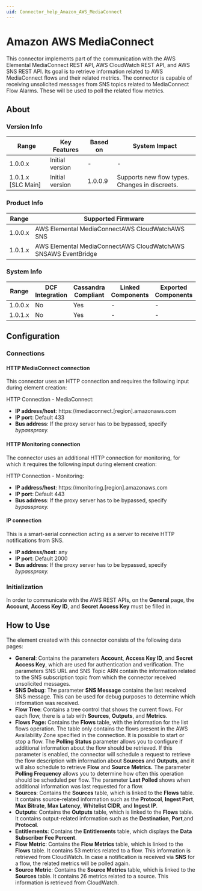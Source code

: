 ```yaml
---
uid: Connector_help_Amazon_AWS_MediaConnect
---
```


# Amazon AWS MediaConnect

This connector implements part of the communication with the AWS Elemental MediaConnect REST API, AWS CloudWatch REST API, and AWS SNS REST API. Its goal is to retrieve information related to AWS MediaConnect flows and their related metrics. The connector is capable of receiving unsolicited messages from SNS topics related to MediaConnect Flow Alarms. These will be used to poll the related flow metrics.

## About

### Version Info

| **Range**            | **Key Features** | **Based on** | **System Impact**                              |
|----------------------|------------------|--------------|------------------------------------------------|
| 1.0.0.x              | Initial version  | \-           | \-                                             |
| 1.0.1.x \[SLC Main\] | Initial version  | 1.0.0.9      | Supports new flow types. Changes in discreets. |

### Product Info

| **Range** | **Supported Firmware**                                         |
|-----------|----------------------------------------------------------------|
| 1.0.0.x   | AWS Elemental MediaConnectAWS CloudWatchAWS SNS                |
| 1.0.1.x   | AWS Elemental MediaConnectAWS CloudWatchAWS SNSAWS EventBridge |

### System Info

| **Range** | **DCF Integration** | **Cassandra Compliant** | **Linked Components** | **Exported Components** |
|-----------|---------------------|-------------------------|-----------------------|-------------------------|
| 1.0.0.x   | No                  | Yes                     | \-                    | \-                      |
| 1.0.1.x   | No                  | Yes                     | \-                    | \-                      |

## Configuration

### Connections

#### HTTP MediaConnect connection

This connector uses an HTTP connection and requires the following input during element creation:

HTTP Connection - MediaConnect:

- **IP address/host**: https://mediaconnect.\[region\].amazonaws.com
- **IP port**: Default 433
- **Bus address**: If the proxy server has to be bypassed, specify *bypassproxy.*

#### HTTP Monitoring connection

The connector uses an additional HTTP connection for monitoring, for which it requires the following input during element creation:

HTTP Connection - Monitoring:

- **IP address/host**: https://monitoring.\[region\].amazonaws.com
- **IP port**: Default 443
- **Bus address**: If the proxy server has to be bypassed, specify *bypassproxy.*

#### IP connection

This is a smart-serial connection acting as a server to receive HTTP notifications from SNS.

- **IP address/host**: any
- **IP port**: Default 2000
- **Bus address**: If the proxy server has to be bypassed, specify *bypassproxy.*

### Initialization

In order to communicate with the AWS REST APIs, on the **General** page, the **Account**, **Access Key ID**, and **Secret Access Key** must be filled in.

## How to Use

The element created with this connector consists of the following data pages:

- **General**: Contains the parameters **Account**, **Access Key ID**, and **Secret Access Key**, which are used for authentication and verification. The parameters SNS URL and SNS Topic ARN contain the information related to the SNS subscription topic from which the connector received unsolicited messages.
- **SNS Debug**: The parameter **SNS Message** contains the last received SNS message. This can be used for debug purposes to determine which information was received.
- **Flow Tree**: Contains a tree control that shows the current flows. For each flow, there is a tab with **Sources**, **Outputs**, and **Metrics**.
- **Flows Page:** Contains the **Flows** table, with the information for the list flows operation. The table only contains the flows present in the AWS Availability Zone specified in the connection. It is possible to start or stop a flow. The **Polling Status** parameter allows you to configure if additional information about the flow should be retrieved. If this parameter is enabled, the connector will schedule a request to retrieve the flow description with information about **Sources** and **Outputs**, and it will also schedule to retrieve **Flow** and **Source** **Metrics.** The parameter **Polling Frequency** allows you to determine how often this operation should be scheduled per flow. The parameter **Last Polled** shows when additional information was last requested for a flow.
- **Sources**: Contains the **Sources** table, which is linked to the **Flows** table. It contains source-related information such as the **Protocol**, **Ingest Port**, **Max Bitrate**, **Max Latency**, **Whitelist CIDR**, and **Ingest IP**.
- **Outputs**: Contains the **Outputs** table, which is linked to the **Flows** table. It contains output-related information such as the **Destination**, **Port**,and **Protocol**.
- **Entitlements**: Contains the **Entitlements** table, which displays the **Data Subscriber Fee Percent**.
- **Flow Metric**: Contains the **Flow Metrics** table, which is linked to the **Flows** table. It contains 53 metrics related to a flow. This information is retrieved from CloudWatch. In case a notification is received via **SNS** for a flow, the related metrics will be polled again.
- **Source Metric**: Contains the **Source Metrics** table, which is linked to the **Sources** table. It contains 26 metrics related to a source. This information is retrieved from CloudWatch.
